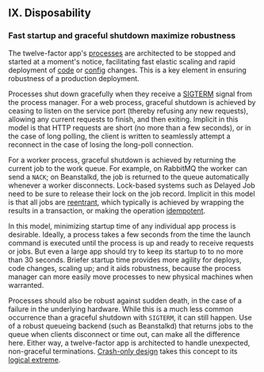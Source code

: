 ## IX. Disposability
### Fast startup and graceful shutdown maximize robustness

The twelve-factor app's [processes](/processes) are architected to be stopped and started at a moment's notice, facilitating fast elastic scaling and rapid deployment of [code](/codebase) or [config](/config) changes.  This is a key element in ensuring robustness of a production deployment.

Processes shut down gracefully when they receive a [SIGTERM](http://en.wikipedia.org/wiki/SIGTERM) signal from the process manager.  For a web process, graceful shutdown is achieved by ceasing to listen on the service port (thereby refusing any new requests), allowing any current requests to finish, and then exiting.  Implicit in this model is that HTTP requests are short (no more than a few seconds), or in the case of long polling, the client is written to seamlessly attempt a reconnect in the case of losing the long-poll connection.

For a worker process, graceful shutdown is achieved by returning the current job to the work queue.  For example, on RabbitMQ the worker can send a `NACK`; on Beanstalkd, the job is returned to the queue automatically whenever a worker disconnects.  Lock-based systems such as Delayed Job need to be sure to release their lock on the job record.  Implicit in this model is that all jobs are [reentrant](http://en.wikipedia.org/wiki/Reentrant_%28subroutine%29), which typically is achieved by wrapping the results in a transaction, or making the operation [idempotent](http://en.wikipedia.org/wiki/Idempotence).

In this model, minimizing startup time of any individual app process is desirable.  Ideally, a process takes a few seconds from the time the launch command is executed until the process is up and ready to receive requests or jobs.  But even a large app should try to keep its startup to to no more than 30 seconds.  Briefer startup time provides more agility for deploys, code changes, scaling up; and it aids robustness, because the process manager can more easily move processes to new physical machines when warranted.

Processes should also be robust against sudden death, in the case of a failure in the underlying hardware.  While this is a much less common occurrence than a graceful shutdown with `SIGTERM`, it can still happen.  Use of a robust queueing backend (such as Beanstalkd) that returns jobs to the queue when clients disconnect or time out, can make all the difference here.  Either way, a twelve-factor app is architected to handle unexpected, non-graceful terminations.  [Crash-only design](http://lwn.net/Articles/191059/) takes this concept to its [logical extreme](http://couchdb.apache.org/docs/overview.html).


